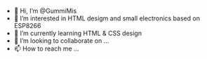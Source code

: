 - 👋 Hi, I’m @GummiMis
- 👀 I’m interested in HTML desigm and small electronics based on ESP8266
- 🌱 I’m currently learning HTML & CSS design
- 💞️ I’m looking to collaborate on ...
- 📫 How to reach me ...

<!---
GummiMis/GummiMis is a ✨ special ✨ repository because its `README.md` (this file) appears on your GitHub profile.
You can click the Preview link to take a look at your changes.
--->
